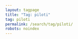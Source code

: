 ```yaml
---
layout: tagpage
title: "Tag: piloti"
tag: piloti
permalink: /search/tag/piloti/
robots: noindex
---
```

